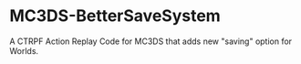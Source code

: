 # MC3DS-BetterSaveSystem
A CTRPF Action Replay Code for MC3DS that adds new "saving" option for Worlds.
